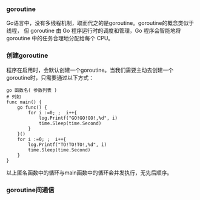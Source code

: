 ### goroutine
Go语言中，没有多线程机制，取而代之的是goroutine。goroutine的概念类似于线程，
但 goroutine 由 Go 程序运行时的调度和管理，Go 程序会智能地将 goroutine 中的任务合理地分配给每个 CPU。

### 创建goroutine
程序在启用时，会默认创建一个goroutine。当我们需要主动去创建一个goroutine时，只需要通过以下方式：
```
go 函数名( 参数列表 )
# 列如
func main() {
	go func() {
		for i :=0; ;  i++{
			log.Printf("GO!GO!GO!,%d", i)
			time.Sleep(time.Second)
		}
	}()
	for i :=0; ;  i++{
		log.Printf("TO!TO!TO!,%d", i)
		time.Sleep(time.Second)
	}
}
```
以上匿名函数中的循环与main函数中的循环会并发执行，无先后顺序。

### goroutine间通信
